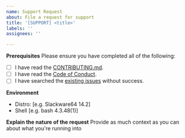 ```yaml
---
name: Support Request
about: File a request for support
title: '[SUPPORT] <title>'
labels: ''
assignees: ''

---
```

**Prerequisites**
Please ensure you have completed all of the following:
- [ ] I have read the [CONTRIBUTING.md](../blob/master/CONTRIBUTING.md).
- [ ] I have read the [Code of Conduct](../blob/master/CODE_OF_CONDUCT.md).
- [ ] I have searched the [existing issues](https://github.com/N-Tek/strikeDipToDdd/issues?q=is%3Aissue) without success.

**Environment**
- Distro: [e.g. Slackware64 14.2]
- Shell [e.g. bash 4.3.48(1)]

**Explain the nature of the request**
Provide as much context as you can about what you're running into
